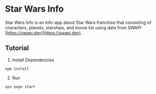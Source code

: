 # Star Wars Info

Star Wars Info is an info-app about Star Wars franchise that consisting of characters, planets, starships, and movie list using data from SWAPI [https://swapi.dev](https://swapi.dev).

## Tutorial
1. Install Dependencies
```console
npm install
```
2. Run
```console
npx expo start
```


